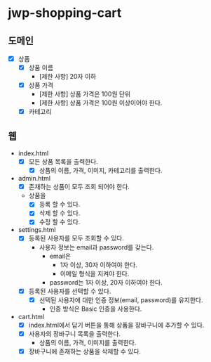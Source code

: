 # jwp-shopping-cart

## 도메인

- [X] 상품
    - [X] 상품 이름
        - [제한 사항] 20자 이하
    - [X] 상품 가격
        - [제한 사항] 상품 가격은 100원 단위
        - [제한 사항] 상품 가격은 100원 이상이어야 한다.
    - [X] 카테고리

## 웹

- index.html
    - [X] 모든 상품 목록을 출력한다.
        - [X] 상품의 이름, 가격, 이미지, 카테고리를 출력한다.

- admin.html
    - [X] 존재하는 상품이 모두 조회 되어야 한다.
    - 상품을
        - [X] 등록 할 수 있다.
        - [X] 삭제 할 수 있다.
        - [X] 수정 할 수 있다.

- settings.html
    - [X] 등록된 사용자를 모두 조회할 수 있다.
        - 사용자 정보는 email과 password를 갖는다.
          - email은
            - 1자 이상, 30자 이하여야 한다.
            - 이메일 형식을 지켜야 한다.
          - password는 1자 이상, 20자 이하여야 한다.
    - [X] 등록된 사용자를 선택할 수 있다.
      - [X] 선택된 사용자에 대한 인증 정보(email, password)를 유지한다.
        - 인증 방식은 Basic 인증을 사용한다.

- cart.html
  - [X] index.html에서 담기 버튼을 통해 상품을 장바구니에 추가할 수 있다.
  - [X] 사용자의 장바구니 목록을 출력한다.
    - 상품의 이름, 가격, 이미지를 출력한다.
  - [X] 장바구니에 존재하는 상품을 삭제할 수 있다.
